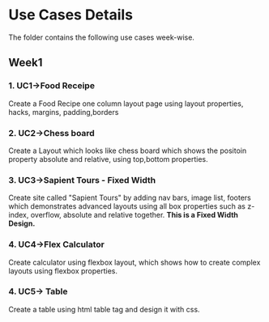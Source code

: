 # Use Cases Details

The folder contains the following use cases week-wise.

## Week1

### 1. UC1->Food Receipe

Create a Food Recipe one column layout page using layout properties, hacks, margins, padding,borders

### 2. UC2->Chess board

Create a Layout which looks like chess board which shows the positoin property absolute and relative, using top,bottom properties.

### 3. UC3->Sapient Tours - Fixed Width

Create site called "Sapient Tours" by adding nav bars, image list, footers which demonstrates advanced layouts using all box properties such as z-index, overflow, absolute and relative together. **This is a Fixed Width Design.**

### 4. UC4->Flex Calculator

Create calculator using flexbox layout, which shows how to create complex layouts using flexbox properties.

### 4. UC5-> Table

Create a table using html table tag and design it with css.
